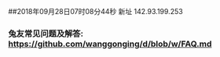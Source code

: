 ##2018年09月28日07时08分44秒 新址 142.93.199.253
### 兔友常见问题及解答: https://github.com/wanggonging/d/blob/w/FAQ.md
